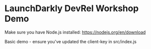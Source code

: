 # LaunchDarkly DevRel Workshop Demo

Make sure you have Node.js installed: https://nodejs.org/en/download

Basic demo - ensure you've updated the client-key in src/index.js
